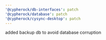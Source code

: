 ```yaml
---
'@cypherock/db-interfaces': patch
'@cypherock/database': patch
'@cypherock/cysync-desktop': patch
---
```


added backup db to avoid database corruption
